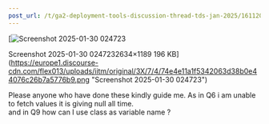 ```yaml
---
post_url: /t/ga2-deployment-tools-discussion-thread-tds-jan-2025/161120/103
---
```

[![Screenshot 2025-01-30 024723](https://europe1.discourse-cdn.com/flex013/uploads/iitm/optimized/3X/7/4/74e4e11a1f5342063d38b0e44076c26b7a5776b9_2_690x311.png)

Screenshot 2025-01-30 0247232634×1189 196 KB](https://europe1.discourse-cdn.com/flex013/uploads/iitm/original/3X/7/4/74e4e11a1f5342063d38b0e44076c26b7a5776b9.png "Screenshot 2025-01-30 024723")

Please anyone who have done these kindly guide me. As in Q6 i am unable to fetch values it is giving null all time.  
and in Q9 how can I use class as variable name ?